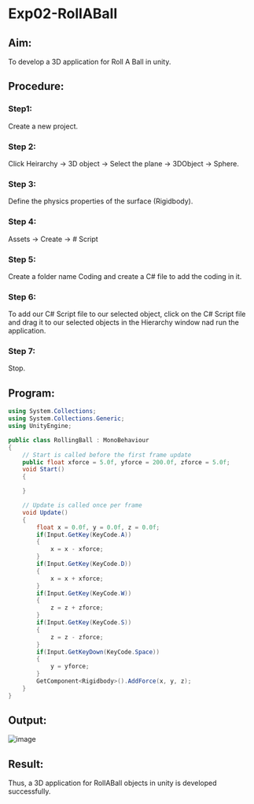 # Exp02-RollABall
## Aim:
To develop a 3D application for Roll A Ball in unity.

## Procedure:
### Step1:
Create a new project.

### Step 2:
Click Heirarchy -> 3D object -> Select the plane -> 3DObject -> Sphere.

### Step 3:
Define the physics properties of the surface (Rigidbody).

### Step 4:
Assets -> Create -> # Script

### Step 5:
Create a folder name Coding and create a C# file to add the coding in it.

### Step 6:
To add our C# Script file to our selected object, click on the C# Script file and drag it to our selected objects in the Hierarchy window nad run the application.

### Step 7:
Stop.

## Program:
```cs
using System.Collections;
using System.Collections.Generic;
using UnityEngine;

public class RollingBall : MonoBehaviour
{
    // Start is called before the first frame update
    public float xforce = 5.0f, yforce = 200.0f, zforce = 5.0f;
    void Start()
    {

    }

    // Update is called once per frame
    void Update()
    {
        float x = 0.0f, y = 0.0f, z = 0.0f;
        if(Input.GetKey(KeyCode.A))
        {
            x = x - xforce;
        }
        if(Input.GetKey(KeyCode.D))
        {
            x = x + xforce;
        }
        if(Input.GetKey(KeyCode.W))
        {
            z = z + zforce;
        }
        if(Input.GetKey(KeyCode.S))
        {
            z = z - zforce;
        }
        if(Input.GetKeyDown(KeyCode.Space))
        {
            y = yforce;
        }
        GetComponent<Rigidbody>().AddForce(x, y, z);
    }
}
```

## Output:
![image](https://github.com/Ronick2005/Exp02-RollABall/assets/83219341/90a5e509-f50e-447a-ad0e-7d9d21a5f477)

## Result:
Thus, a 3D application for RollABall objects in unity is developed successfully.
